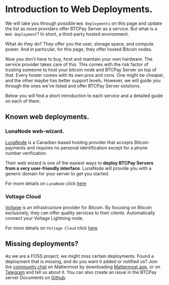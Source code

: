 # Introduction to Web Deployments.

We will take you through possible `Web Deployments` on this page and update the list as more providers offer BTCPay Server as a service. 
But what is a `Web deployment`? 
In short, a third-party hosted environment. 

What do they do? They offer you the user, storage space, and compute power. 
And in particular, for this page, they offer hosted Bitcoin nodes. 

Now you don't have to buy, host and maintain your own hardware. The service provider takes care of this. 
This comes with the risk factor of trusting someone to host your bitcoin node and BTCPay Server on top of that. 
Every hoster comes with its own pros and cons. One might be cheaper, and the other maybe has better support levels. 
However, we will guide you through the ones we've listed and offer BTCPay Server solutions.

Below you will find a short introduction to each service and a detailed guide on each of them. 

## Known web deployments. 

### LunaNode web-wizard.

[LunaNode](https://www.lunanode.com/) is a Canadian-based hosting provider that accepts Bitcoin payments and requires no personal identification except for a phone number verification.

Their web wizard is one of the easiest ways to **deploy BTCPay Servers from a very user-friendly interface**.
LunaNode will provide you with a generic domain for your server to get you started.

For more details on `LunaNode` click [here](./LunaNode.md)

### Voltage Cloud 

[Voltage](https://www.voltage.cloud) is an infrastructure provider for Bitcoin. 
By focusing on Bitcoin exclusively, they can offer quality services to their clients.
Automatically connect your Voltage Lightning node. 

For more details on `Voltage Cloud` click [here](./voltagecloud.md)

## Missing deployments?

As we are a FOSS project, we might miss certain deployments. 
Found a deployment that is missing, and do you want it added or notified us? 
Join the [community chat](https://chat.btcpayserver.org/) on Mattermost by downloading [Mattermost app](https://mattermost.com/download/), or on [Telegram](https://t.me/btcpayserver) and tell us about it. 
You can also create an issue in the BTCPay server Documents on [Github](https://github.com/btcpayserver/btcpayserver-doc/issues).